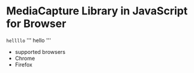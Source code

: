 <h1>MediaCapture Library in JavaScript for Browser</h1>

`hellllo`
''' hello '''

- supported browsers
- Chrome
- Firefox